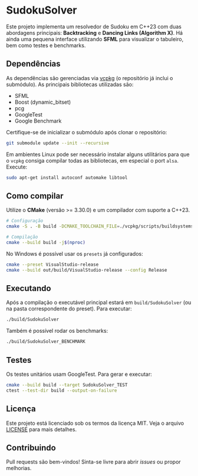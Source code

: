 # SudokuSolver

Este projeto implementa um resolvedor de Sudoku em C++23 com duas abordagens principais: **Backtracking** e **Dancing Links (Algorithm X)**. Há ainda uma pequena interface utilizando **SFML** para visualizar o tabuleiro, bem como testes e benchmarks.

## Dependências

As dependências são gerenciadas via [vcpkg](https://github.com/microsoft/vcpkg) (o repositório já inclui o submódulo). As principais bibliotecas utilizadas são:

- SFML
- Boost (dynamic_bitset)
- pcg
- GoogleTest
- Google Benchmark

Certifique-se de inicializar o submódulo após clonar o repositório:

```bash
git submodule update --init --recursive
```

Em ambientes Linux pode ser necessário instalar alguns utilitários para que o
`vcpkg` consiga compilar todas as bibliotecas, em especial o port `alsa`.
Execute:

```bash
sudo apt-get install autoconf automake libtool
```

## Como compilar

Utilize o **CMake** (versão >= 3.30.0) e um compilador com suporte a C++23.

```bash
# Configuração
cmake -S . -B build -DCMAKE_TOOLCHAIN_FILE=./vcpkg/scripts/buildsystems/vcpkg.cmake -DCMAKE_BUILD_TYPE=Release

# Compilação
cmake --build build -j$(nproc)
```

No Windows é possível usar os `presets` já configurados:

```bash
cmake --preset VisualStudio-release
cmake --build out/build/VisualStudio-release --config Release
```

## Executando

Após a compilação o executável principal estará em `build/SudokuSolver` (ou na pasta correspondente do preset). Para executar:

```bash
./build/SudokuSolver
```

Também é possível rodar os benchmarks:

```bash
./build/SudokuSolver_BENCHMARK
```

## Testes

Os testes unitários usam GoogleTest. Para gerar e executar:

```bash
cmake --build build --target SudokuSolver_TEST
ctest --test-dir build --output-on-failure
```

## Licença

Este projeto está licenciado sob os termos da licença MIT. Veja o arquivo [LICENSE](LICENSE) para mais detalhes.

## Contribuindo

Pull requests são bem-vindos! Sinta-se livre para abrir *issues* ou propor melhorias.
